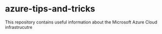 # azure-tips-and-tricks
This repository contains useful information about the Microsoft Azure Cloud infrastrucutre
